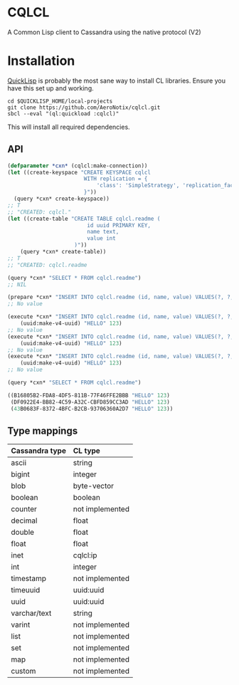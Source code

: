 CQLCL
=====

A Common Lisp client to Cassandra using the native protocol (V2)

Installation
============

[QuickLisp](http://quicklisp.org) is probably the most sane way to
install CL libraries. Ensure you have this set up and working.


```shell
cd $QUICKLISP_HOME/local-projects
git clone https://github.com/AeroNotix/cqlcl.git
sbcl --eval "(ql:quickload :cqlcl)"
```

This will install all required dependencies.

API
---

```lisp
(defparameter *cxn* (cqlcl:make-connection))
(let ((create-keyspace "CREATE KEYSPACE cqlcl
                        WITH replication = {
                            'class': 'SimpleStrategy', 'replication_factor': '1'
                        }"))
  (query *cxn* create-keyspace))
;; T
;; "CREATED: cqlcl."
(let ((create-table "CREATE TABLE cqlcl.readme (
                         id uuid PRIMARY KEY,
                         name text,
                         value int
                     )"))
    (query *cxn* create-table))
;; T
;; "CREATED: cqlcl.readme

(query *cxn* "SELECT * FROM cqlcl.readme")
;; NIL

(prepare *cxn* "INSERT INTO cqlcl.readme (id, name, value) VALUES(?, ?, ?)")
;; No value

(execute *cxn* "INSERT INTO cqlcl.readme (id, name, value) VALUES(?, ?, ?)"
    (uuid:make-v4-uuid) "HELLO" 123)
;; No value
(execute *cxn* "INSERT INTO cqlcl.readme (id, name, value) VALUES(?, ?, ?)"
    (uuid:make-v4-uuid) "HELLO" 123)
;; No value
(execute *cxn* "INSERT INTO cqlcl.readme (id, name, value) VALUES(?, ?, ?)"
    (uuid:make-v4-uuid) "HELLO" 123)
;; No value

(query *cxn* "SELECT * FROM cqlcl.readme")

((B16805B2-FDA8-4DF5-811B-77F46FFE2BBB "HELLO" 123)
 (DF0922E4-BB82-4C59-A32C-CBFD859CC3AD "HELLO" 123)
 (43B0683F-8372-4BFC-B2CB-93706360A2D7 "HELLO" 123))
```

Type mappings
-------------

| Cassandra type | CL type |
|:--------------------- |:------- |
| ascii | string |
| bigint | integer |
| blob | byte-vector |
| boolean | boolean |
| counter | not implemented |
| decimal | float |
| double | float |
| float | float |
| inet | cqlcl:ip |
| int | integer |
| timestamp | not implemented |
| timeuuid | uuid:uuid |
| uuid | uuid:uuid |
| varchar/text | string |
| varint | not implemented |
| list | not implemented |
| set | not implemented |
| map | not implemented |
| custom | not implemented |
